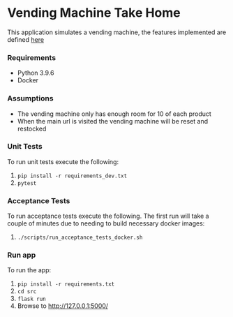 Vending Machine Take Home
====================

This application simulates a vending machine, the features implemented are defined [here](./exercise/README.md)

### Requirements
* Python 3.9.6
* Docker


### Assumptions 
* The vending machine only has enough room for 10 of each product
* When the main url is visited the vending machine will be reset and restocked


### Unit Tests
To run unit tests execute the following:
1. `pip install -r requirements_dev.txt`
1. `pytest` 


### Acceptance Tests
To run acceptance tests execute the following.  The first run will take a couple of minutes due to needing to build necessary docker images:
1. `./scripts/run_acceptance_tests_docker.sh`


### Run app
To run the app:
1. `pip install -r requirements.txt`
1. `cd src`
1. `flask run`
1. Browse to http://127.0.0.1:5000/